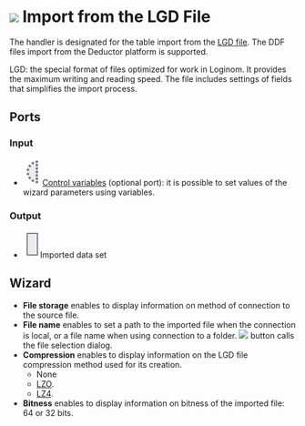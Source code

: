 # ![ ](../../images/icons/data-sources/file-native-import_default.svg) Import from the LGD File

The handler is designated for the table import from the [LGD file](../../data-format/lgd-file.md). The DDF files import from the Deductor platform is supported.

LGD: the special format of files optimized for work in Loginom. It provides the maximum writing and reading speed. The file includes settings of fields that simplifies the import process.

## Ports

### Input

* ![ ](../../images/icons/app/node/ports/inputs-optional/variable_inactive.svg) [Control variables](../../scenario/variables/control-variables.md) (optional port): it is possible to set values of the wizard parameters using variables.

### Output

* ![ ](../../images/icons/app/node/ports/inputs/table_inactive.svg)Imported data set

## Wizard

* **File storage** enables to display information on method of connection to the source file.
* **File name** enables to set a path to the imported file when the connection is local, or a file name when using connection to a folder. ![ ](../../images/extjs-theme/form/open-trigger/open-trigger_default.svg) button calls the file selection dialog.
* **Compression** enables to display information on the LGD file compression method used for its creation.
   * None
   * [LZO](https://ru.wikipedia.org/wiki/LZO).
   * [LZ4](https://ru.wikipedia.org/wiki/LZ4).
* **Bitness** enables to display information on bitness of the imported file: 64 or 32 bits.
